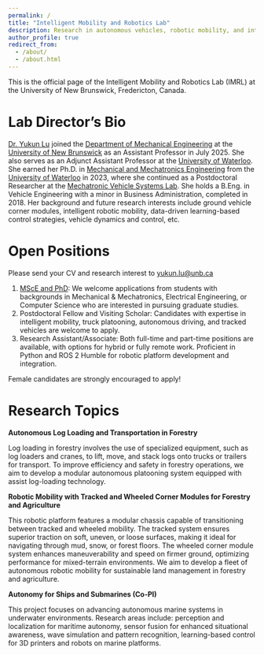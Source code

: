 ```yaml
---
permalink: /
title: "Intelligent Mobility and Robotics Lab"
description: Research in autonomous vehicles, robotic mobility, and intelligent systems.
author_profile: true
redirect_from: 
  - /about/
  - /about.html
---
```


This is the official page of the Intelligent Mobility and Robotics Lab (IMRL) at the University of New Brunswick, Fredericton, Canada.

Lab Director’s Bio
======
[Dr. Yukun Lu](https://www.unb.ca/faculty-staff/directory/engineering-mechanical/lu-yukun.html) joined the [Department of Mechanical Engineering](https://www.unb.ca/fredericton/engineering/depts/mechanical/index.html) at the [University of New Brunswick](https://www.unb.ca/) as an Assistant Professor in July 2025. She also serves as an Adjunct Assistant Professor at the [University of Waterloo](https://uwaterloo.ca/). She earned her Ph.D. in [Mechanical and Mechatronics Engineering](https://uwaterloo.ca/mechanical-mechatronics-engineering/) from the [University of Waterloo](https://uwaterloo.ca/) in 2023, where she continued as a Postdoctoral Researcher at the [Mechatronic Vehicle Systems Lab](https://uwaterloo.ca/mechatronic-vehicle-systems-lab/). She holds a B.Eng. in Vehicle Engineering with a minor in Business Administration, completed in 2018. Her background and future research interests include ground vehicle corner modules, intelligent robotic mobility, data-driven learning-based control strategies, vehicle dynamics and control, etc.

Open Positions
======
Please send your CV and research interest to yukun.lu@unb.ca

1. [MScE and PhD](https://www.unb.ca/gradstudies/programs/mechanical.html): We welcome applications from students with backgrounds in Mechanical & Mechatronics, Electrical Engineering, or Computer Science who are interested in pursuing graduate studies.
1. Postdoctoral Fellow and Visiting Scholar: Candidates with expertise in intelligent mobility, truck platooning, autonomous driving, and tracked vehicles are welcome to apply. 
1. Research Assistant/Associate: Both full-time and part-time positions are available, with options for hybrid or fully remote work. Proficient in Python and ROS 2 Humble for robotic platform development and integration.

Female candidates are strongly encouraged to apply!

Research Topics
======
**Autonomous Log Loading and Transportation in Forestry**

Log loading in forestry involves the use of specialized equipment, such as log loaders and cranes, to lift, move, and stack logs onto trucks or trailers for transport. To improve efficiency and safety in forestry operations, we aim to develop a modular autonomous platooning system equipped with assist log-loading technology.

**Robotic Mobility with Tracked and Wheeled Corner Modules for Forestry and Agriculture**

This robotic platform features a modular chassis capable of transitioning between tracked and wheeled mobility. The tracked system ensures superior traction on soft, uneven, or loose surfaces, making it ideal for navigating through mud, snow, or forest floors. The wheeled corner module system enhances maneuverability and speed on firmer ground, optimizing performance for mixed-terrain environments. We aim to develop a fleet of autonomous robotic mobility for sustainable land management in forestry and agriculture. 

**Autonomy for Ships and Submarines (Co-PI)**

This project focuses on advancing autonomous marine systems in underwater environments. Research areas include: perception and localization for maritime autonomy, sensor fusion for enhanced situational awareness, wave simulation and pattern recognition, learning-based control for 3D printers and robots on marine platforms.

<!--
Collaborations 
======
We actively collaborate with leading institutions worldwide, including: [University of Waterloo](https://uwaterloo.ca/mechanical-mechatronics-engineering/profile/akhajepo), [University of Alberta](https://apps.ualberta.ca/directory/person/ehashemi), [University of Ottawa](https://uniweb.uottawa.ca/view/profile/members/5853), [University of Michigan](https://umdearborn.edu/people-um-dearborn/xin-xia), [University of Hong Kong](https://www.dase.hku.hk/people/c-sun), etc.
-->
